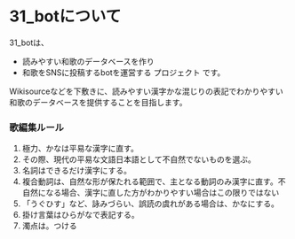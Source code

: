 # 31_botについて
31_botは、
* 読みやすい和歌のデータベースを作り
* 和歌をSNSに投稿するbotを運営する
プロジェクト
です。

Wikisourceなどを下敷きに、読みやすい漢字かな混じりの表記でわかりやすい和歌のデータベースを提供することを目指します。

### 歌編集ルール
1. 極力、かなは平易な漢字に直す。
2. その際、現代の平易な文語日本語として不自然でないものを選ぶ。
3. 名詞はできるだけ漢字にする。
4. 複合動詞は、自然な形が保たれる範囲で、主となる動詞のみ漢字に直す。不自然になる場合、漢字に直した方がわかりやすい場合はこの限りではない
5. 「うぐひす」など、詠みづらい、誤読の虞れがある場合は、かなにする。
6. 掛け言葉はひらがなで表記する。
7. 濁点は。つける
